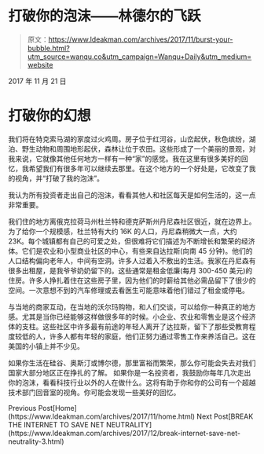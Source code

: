 # 打破你的泡沫——林德尔的飞跃

> 原文：<https://www.ldeakman.com/archives/2017/11/burst-your-bubble.html?utm_source=wanqu.co&utm_campaign=Wanqu+Daily&utm_medium=website>





2017 年 11 月 21 日

# 打破你的幻想





我们将在特克索马湖的家度过火鸡周。房子位于红河谷，山峦起伏，秋色缤纷，湖泊、野生动物和周围地形起伏，森林让位于农田。这些形成了一个美丽的景观，对我来说，它就像其他任何地方一样有一种“家”的感觉。我在这里有很多美好的回忆，我希望我们有很多年可以继续去那里。在这个地方的一个好处是，它改变了我的视角，并“打破了我的泡沫”。

我认为所有投资者走出自己的泡沫，看看其他人和社区每天是如何生活的，这一点非常重要。

我们住的地方离俄克拉荷马州杜兰特和德克萨斯州丹尼森社区很近，就在边界上。为了给你一个规模感，杜兰特有大约 16K 的人口，丹尼森稍微大一点，大约 23K。每个城镇都有自己的可爱之处，但很难将它们描述为不断增长和繁荣的经济体。它们是农业和小型商业社区的中心，有些来自达拉斯(向南 45 分钟)。他们的人口结构偏向老年人，中间有空洞。许多人过着入不敷出的生活。我家在丹尼森有很多出租屋，是我爷爷奶奶留下的。这些通常是租金低廉(每月 300-450 美元)的住房。许多人挣扎着住在这些房子里，因为他们的时薪给其他必需品留下了很少的空间。一次意想不到的汽车修理或去看医生可能意味着他们错过了租金或停电。

与当地的商家互动，在当地的沃尔玛购物，和人们交谈，可以给你一种真正的地方感。尤其是当你已经能够这样做很多年的时候。小企业、农业和零售业是这个经济体的支柱。这些社区中许多最有前途的年轻人离开了达拉斯，留下了那些受教育程度较低的人，许多人都有年轻的家庭，他们正努力通过零售工作来养活自己。这在美国的小镇上并不少见。

如果你生活在硅谷、奥斯汀或博尔德，那里富裕而繁荣，那么你可能会失去对我们国家大部分地区正在挣扎的了解。 如果你是一名投资者，我鼓励你每年几次走出你的泡沫，看看科技行业以外的人在做什么。这将有助于你和你的公司有一个超越技术部门回音室的视角。你可能会发现一些美好的回忆。

<nav class="nav-next-prev-posts">Previous Post[Home](https://www.ldeakman.com/archives/2017/11/home.html) Next Post[BREAK THE INTERNET TO SAVE NET NEUTRALITY](https://www.ldeakman.com/archives/2017/12/break-internet-save-net-neutrality-3.html)</nav>




